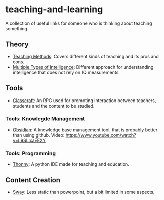 # teaching-and-learning
A collection of useful links for someone who is thinking about teaching something.

## Theory
- [Teaching Methods](https://teach.com/what/teachers-know/teaching-methods/): Covers different kinds of teaching and its pros and cons.
- [Multiple Types of Intelligence](https://www.institute4learning.com/resources/articles/multiple-intelligences/): Different approach for understanding intelligence that does not rely on IQ measurements.

## Tools
- [Classcraft](https://www.classcraft.com/pt/): An RPG used for promoting interaction between teachers, students and the content to be studied.

### Tools: Knowlegde Management
- [Obsidian](https://obsidian.md/): A knowledge base management tool, that is probably better than using github. Video: https://www.youtube.com/watch?v=L9SLlxaEEXY

### Tools: Programming
- [Thonny](https://thonny.org/): A python IDE made for teaching and education.

## Content Creation
- [Sway](https://sway.office.com/): Less static than powerpoint, but a bit limited in some aspects.
